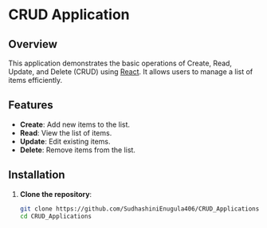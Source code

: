 # CRUD Application

## Overview

This application demonstrates the basic operations of Create, Read, Update, and Delete (CRUD) using [React](https://reactjs.org/). It allows users to manage a list of items efficiently.

## Features

- **Create**: Add new items to the list.
- **Read**: View the list of items.
- **Update**: Edit existing items.
- **Delete**: Remove items from the list.

## Installation

1. **Clone the repository**:

   ```bash
   git clone https://github.com/SudhashiniEnugula406/CRUD_Applications.git
   cd CRUD_Applications
